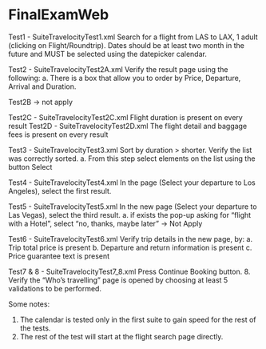 # FinalExamWeb

Test1 - SuiteTravelocityTest1.xml
Search for a flight from LAS to LAX, 1 adult (clicking on Flight/Roundtrip). Dates should be at least two month in the future and MUST​ be selected using the datepicker calendar.

Test2 - SuiteTravelocityTest2A.xml
Verify the result page using the following: a. There is a box that allow you to order by Price, Departure, Arrival and Duration.

Test2B -> not apply

Test2C - SuiteTravelocityTest2C.xml
Flight duration is present on every result
Test2D - SuiteTravelocityTest2D.xml
The flight detail and baggage fees is present on every result

Test3 - SuiteTravelocityTest3.xml
Sort by duration > shorter. Verify the list was correctly sorted. a. From this step select elements on the list using the button Select

Test4 - SuiteTravelocityTest4.xml
In the page (Select your departure to Los Angeles), select the first result.

Test5 - SuiteTravelocityTest5.xml
In the new page (Select your departure to Las Vegas), select the third result. 
a. if exists the pop-up asking for “flight with a Hotel”, select “no, thanks, maybe later” -> Not Apply

Test6 - SuiteTravelocityTest6.xml
Verify trip details in the new page, by: a. Trip total price is present b. Departure and return information is present c. Price guarantee text is present

Test7 & 8 - SuiteTravelocityTest7_8.xml
Press Continue Booking button. 8. Verify the “Who’s travelling” page is opened by choosing at least 5 validations to be performed.

Some notes:
1. The calendar is tested only in the first suite to gain speed for the rest of the tests.
2. The rest of the test will start at the flight search page directly.
